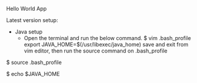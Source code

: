 Hello World App


Latest version setup:
- Java setup
  - Open the terminal and run the below command.
    $ vim .bash_profile
    export JAVA_HOME=$(/usr/libexec/java_home)
save and exit from vim editor, then run the source command on .bash_profile

$ source .bash_profile

$ echo $JAVA_HOME
